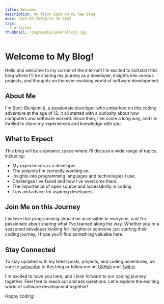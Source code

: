 ```yaml
---
title: Welcome
description: My first post on my new blog
date: 2023-09-20T20:51:58.916Z
tags:
  - articles
thumbnail: /img/media/generallogo.jpg
---
```

# Welcome to My Blog!

Hello and welcome to my corner of the internet! I'm excited to kickstart this blog where I'll be sharing my journey as a developer, insights into various projects, and thoughts on the ever-evolving world of software development.

## About Me

I'm Benji (Benjamin), a passionate developer who embarked on this coding adventure at the age of 12. It all started with a curiosity about how computers and software worked. Since then, I've come a long way, and I'm thrilled to share my experiences and knowledge with you.

## What to Expect

This blog will be a dynamic space where I'll discuss a wide range of topics, including:

- My experiences as a developer.
- The projects I'm currently working on.
- Insights into programming languages and technologies I use.
- Challenges I've faced and how I've overcome them.
- The importance of open source and accessibility in coding.
- Tips and advice for aspiring developers.

## Join Me on this Journey

I believe that programming should be accessible to everyone, and I'm passionate about sharing what I've learned along the way. Whether you're a seasoned developer looking for insights or someone just starting their coding journey, I hope you'll find something valuable here.

## Stay Connected

To stay updated with my latest posts, projects, and coding adventures, be sure to [subscribe](insert-subscribe-link) to this blog or follow me on [GitHub](https://github.com/Benji377) and [Twitter](https://twitter.com/benben377). 

I'm excited to have you here, and I look forward to our coding journey together. Feel free to reach out and ask questions. Let's explore the exciting world of software development together!

Happy coding!
